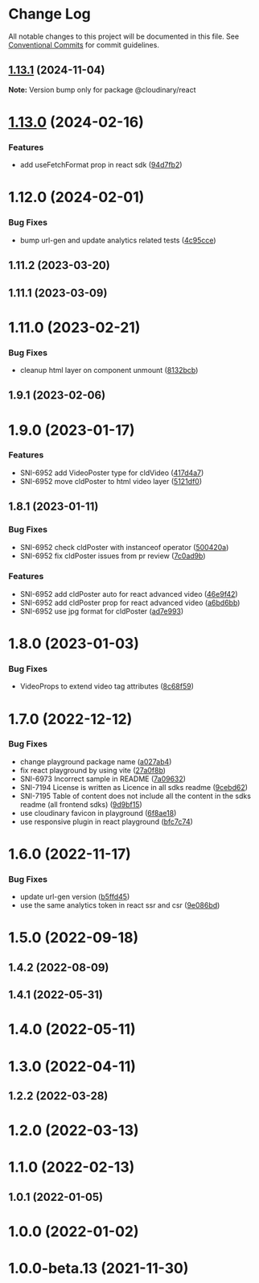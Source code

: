 # Change Log

All notable changes to this project will be documented in this file.
See [Conventional Commits](https://conventionalcommits.org) for commit guidelines.

## [1.13.1](https://github.com/cloudinary/frontend-frameworks/compare/@cloudinary/react@1.13.0...@cloudinary/react@1.13.1) (2024-11-04)

**Note:** Version bump only for package @cloudinary/react





# [1.13.0](https://github.com/cloudinary/frontend-frameworks/compare/@cloudinary/react@1.12.0...@cloudinary/react@1.13.0) (2024-02-16)


### Features

* add useFetchFormat prop in react sdk ([94d7fb2](https://github.com/cloudinary/frontend-frameworks/commit/94d7fb25f0da2a719f961d68923ef1bbd8ee72a2))





# 1.12.0 (2024-02-01)


### Bug Fixes

* bump url-gen and update analytics related tests ([4c95cce](https://github.com/cloudinary/frontend-frameworks/commit/4c95cce77f363ac9ed674f94d38c20b4e0d71f21))



## 1.11.2 (2023-03-20)



## 1.11.1 (2023-03-09)



# 1.11.0 (2023-02-21)


### Bug Fixes

* cleanup html layer on component unmount ([8132bcb](https://github.com/cloudinary/frontend-frameworks/commit/8132bcb0f3b6f33ed49ec8af07a0e1bdedbd89f5))



## 1.9.1 (2023-02-06)



# 1.9.0 (2023-01-17)


### Features

* SNI-6952 add VideoPoster type for cldVideo ([417d4a7](https://github.com/cloudinary/frontend-frameworks/commit/417d4a77b30d614b2508c89ded6a28e58decbc88))
* SNI-6952 move cldPoster to html video layer ([5121df0](https://github.com/cloudinary/frontend-frameworks/commit/5121df0ecaa8ead516397e4e487ab7a8e127768b))



## 1.8.1 (2023-01-11)


### Bug Fixes

* SNI-6952 check cldPoster with instanceof operator ([500420a](https://github.com/cloudinary/frontend-frameworks/commit/500420a50c935391098ecb8e024d86837839c28d))
* SNI-6952 fix cldPoster issues from pr review ([7c0ad9b](https://github.com/cloudinary/frontend-frameworks/commit/7c0ad9b6787c78579900506bca54aacc0019c307))


### Features

* SNI-6952 add cldPoster auto for react advanced video ([46e9f42](https://github.com/cloudinary/frontend-frameworks/commit/46e9f4212d3f74571ff35e5b5060186dc74b9896))
* SNI-6952 add cldPoster prop for react advanced video ([a6bd6bb](https://github.com/cloudinary/frontend-frameworks/commit/a6bd6bb66e698b11be08dd8042179e39e8e45cb0))
* SNI-6952 use jpg format for cldPoster ([ad7e993](https://github.com/cloudinary/frontend-frameworks/commit/ad7e993549c94451d9474045000d82176f6de68e))



# 1.8.0 (2023-01-03)


### Bug Fixes

* VideoProps to extend video tag attributes ([8c68f59](https://github.com/cloudinary/frontend-frameworks/commit/8c68f59ab36afdbf48a6bb423bf83eed9026daaf))



# 1.7.0 (2022-12-12)


### Bug Fixes

* change playground package name ([a027ab4](https://github.com/cloudinary/frontend-frameworks/commit/a027ab48004398c7c2ded503574825d01979611a))
* fix react playground by using vite ([27a0f8b](https://github.com/cloudinary/frontend-frameworks/commit/27a0f8bbcaf34a9cf0062457c7b3b3d71a1ec933))
* SNI-6973 Incorrect sample in README ([7a09632](https://github.com/cloudinary/frontend-frameworks/commit/7a096326e4005aa4567dae8ae418afbb5ec5be6f))
* SNI-7194 License is written as Licence in all sdks readme ([9cebd62](https://github.com/cloudinary/frontend-frameworks/commit/9cebd620b2dc5db37c8eb7563fb77c90f3685ccf))
* SNI-7195 Table of content does not include all the content in the sdks readme (all  frontend sdks) ([9d9bf15](https://github.com/cloudinary/frontend-frameworks/commit/9d9bf15fee67cc7d5199b11c6d90c8ea6621556a))
* use cloudinary favicon in playground ([6f8ae18](https://github.com/cloudinary/frontend-frameworks/commit/6f8ae18b8d97fed361e8ce19b14786e8bc3615e5))
* use responsive plugin in react playground ([bfc7c74](https://github.com/cloudinary/frontend-frameworks/commit/bfc7c74162a55885d93cb517695b9ec2c28f0fee))



# 1.6.0 (2022-11-17)


### Bug Fixes

* update url-gen version ([b5ffd45](https://github.com/cloudinary/frontend-frameworks/commit/b5ffd4534fa2bca5dbcbb08d244a116f5812ae15))
* use the same analytics token in react ssr and csr ([9e086bd](https://github.com/cloudinary/frontend-frameworks/commit/9e086bd8b870246ba4647a189b73d4d786749b60))



# 1.5.0 (2022-09-18)



## 1.4.2 (2022-08-09)



## 1.4.1 (2022-05-31)



# 1.4.0 (2022-05-11)



# 1.3.0 (2022-04-11)



## 1.2.2 (2022-03-28)



# 1.2.0 (2022-03-13)



# 1.1.0 (2022-02-13)



## 1.0.1 (2022-01-05)



# 1.0.0 (2022-01-02)



# 1.0.0-beta.13 (2021-11-30)
